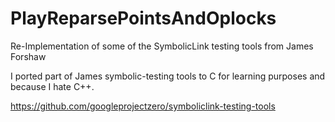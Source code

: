 # PlayReparsePointsAndOplocks
Re-Implementation of some of the SymbolicLink testing tools from James Forshaw

I ported part of James symbolic-testing tools to C for learning purposes and because I hate C++.

https://github.com/googleprojectzero/symboliclink-testing-tools
